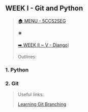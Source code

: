 ## WEEK I - Git and Python

> [🏠 MENU - 5CCS2SEG](year2/5ccs2seg.md)
>
> ⏹️
>
> [➡️ WEEK II ~ V - Django](year2/5ccs2seg/w2_5.md))
>
> Outlines: 
>
> 

### 1. Python

### 2. Git

> Useful links:
>
> [Learning Git Branching](https://learngitbranching.js.org/?locale=zh_CN)
